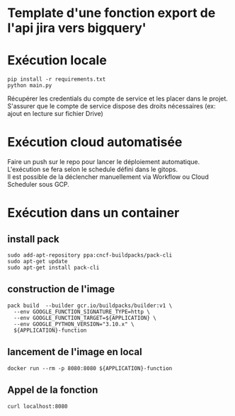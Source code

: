 # Template d'une fonction export de l'api jira vers bigquery'


# Exécution locale
```
pip install -r requirements.txt
python main.py
```
Récupérer les credentials du compte de service et les placer dans le projet.  
S'assurer que le compte de service dispose des droits nécessaires (ex: ajout en lecture sur fichier Drive)  

# Exécution cloud automatisée 
Faire un push sur le repo pour lancer le déploiement automatique.  
L'exécution se fera selon le schedule défini dans le gitops.  
Il est possible de la déclencher manuellement via Workflow ou Cloud Scheduler sous GCP.


# Exécution dans un container
## install pack
```
sudo add-apt-repository ppa:cncf-buildpacks/pack-cli
sudo apt-get update
sudo apt-get install pack-cli
```

## construction de l'image
```
pack build  --builder gcr.io/buildpacks/builder:v1 \
  --env GOOGLE_FUNCTION_SIGNATURE_TYPE=http \
  --env GOOGLE_FUNCTION_TARGET=${APPLICATION} \
  --env GOOGLE_PYTHON_VERSION="3.10.x" \
  ${APPLICATION}-function
```

## lancement de l'image en local
```
docker run --rm -p 8080:8080 ${APPLICATION}-function
```

## Appel de la fonction
```
curl localhost:8080
```

